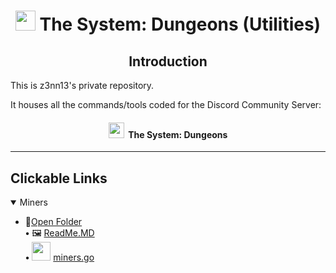 <h1 align="center"><img src="https://media.discordapp.net/attachments/710699457867546694/959830273749569586/2020.10.13_22.14.04.gif" height=32px width=32px></img>&nbspThe System: Dungeons (Utilities)</h1>

<h2 align="center">Introduction</h2>
This is z3nn13's private repository.

It houses all the commands/tools coded for the Discord Community Server:

<h4 align="center"><img src="https://i.ibb.co/rm6xD0x/discord.png" height=25px width=25px>&nbsp&nbspThe System: Dungeons</h4>

---

## Clickable Links

<details open>
    <summary>Miners</summary>

- 📂[Open Folder](miners/)  
**•** 🖼️ [ReadMe.MD](miners/README.md)  
**•** <img src="https://brandlogos.net/wp-content/uploads/2021/12/go_language-brandlogo.net_-768x768.png" height="30" width="30" /> [miners.go](miners/miners.go)
</details>
